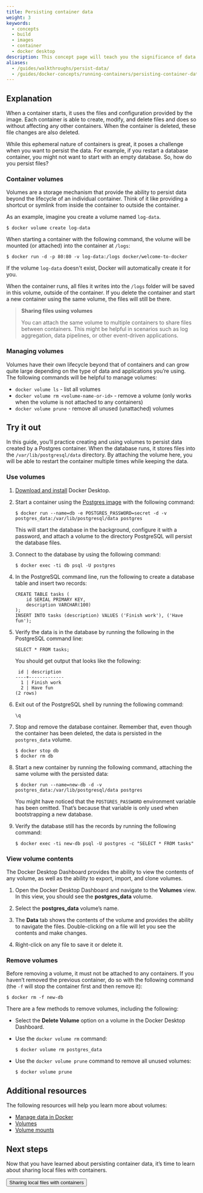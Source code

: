 ```yaml
---
title: Persisting container data
weight: 3
keywords:
  - concepts
  - build
  - images
  - container
  - docker desktop
description: This concept page will teach you the significance of data persistence in Docker
aliases:
  - /guides/walkthroughs/persist-data/
  - /guides/docker-concepts/running-containers/persisting-container-data/
---
```


<YoutubeEmbed videoId="10_2BjqB_Ls" />

## Explanation

When a container starts, it uses the files and configuration provided by the image. Each container is able to create, modify, and delete files and does so without affecting any other containers. When the container is deleted, these file changes are also deleted.

While this ephemeral nature of containers is great, it poses a challenge when you want to persist the data. For example, if you restart a database container, you might not want to start with an empty database. So, how do you persist files?

### Container volumes

Volumes are a storage mechanism that provide the ability to persist data beyond the lifecycle of an individual container. Think of it like providing a shortcut or symlink from inside the container to outside the container.

As an example, imagine you create a volume named `log-data`.

```console
$ docker volume create log-data
```

When starting a container with the following command, the volume will be mounted (or attached) into the container at `/logs`:

```console
$ docker run -d -p 80:80 -v log-data:/logs docker/welcome-to-docker
```

If the volume `log-data` doesn't exist, Docker will automatically create it for you.

When the container runs, all files it writes into the `/logs` folder will be saved in this volume, outside of the container. If you delete the container and start a new container using the same volume, the files will still be there.

> **Sharing files using volumes**
>
> You can attach the same volume to multiple containers to share files between containers. This might be helpful in scenarios such as log aggregation, data pipelines, or other event-driven applications.

### Managing volumes

Volumes have their own lifecycle beyond that of containers and can grow quite large depending on the type of data and applications you’re using. The following commands will be helpful to manage volumes:

- `docker volume ls` - list all volumes
- `docker volume rm <volume-name-or-id>` - remove a volume (only works when the volume is not attached to any containers)
- `docker volume prune` - remove all unused (unattached) volumes

## Try it out

In this guide, you’ll practice creating and using volumes to persist data created by a Postgres container. When the database runs, it stores files into the `/var/lib/postgresql/data` directory. By attaching the volume here, you will be able to restart the container multiple times while keeping the data.

### Use volumes

1. [Download and install](/get-started/get-docker/) Docker Desktop.

2. Start a container using the [Postgres image](https://hub.docker.com/_/postgres) with the following command:

   ```console
   $ docker run --name=db -e POSTGRES_PASSWORD=secret -d -v postgres_data:/var/lib/postgresql/data postgres
   ```

   This will start the database in the background, configure it with a password, and attach a volume to the directory PostgreSQL will persist the database files.

3. Connect to the database by using the following command:

   ```console
   $ docker exec -ti db psql -U postgres
   ```

4. In the PostgreSQL command line, run the following to create a database table and insert two records:

   ```text
   CREATE TABLE tasks (
       id SERIAL PRIMARY KEY,
       description VARCHAR(100)
   );
   INSERT INTO tasks (description) VALUES ('Finish work'), ('Have fun');
   ```

5. Verify the data is in the database by running the following in the PostgreSQL command line:

   ```text
   SELECT * FROM tasks;
   ```

   You should get output that looks like the following:

   ```text
    id | description
   ----+-------------
     1 | Finish work
     2 | Have fun
   (2 rows)
   ```

6. Exit out of the PostgreSQL shell by running the following command:

   ```console
   \q
   ```

7. Stop and remove the database container. Remember that, even though the container has been deleted, the data is persisted in the `postgres_data` volume.

   ```console
   $ docker stop db
   $ docker rm db
   ```

8. Start a new container by running the following command, attaching the same volume with the persisted data:

   ```console
   $ docker run --name=new-db -d -v postgres_data:/var/lib/postgresql/data postgres
   ```

   You might have noticed that the `POSTGRES_PASSWORD` environment variable has been omitted. That’s because that variable is only used when bootstrapping a new database.

9. Verify the database still has the records by running the following command:

   ```console
   $ docker exec -ti new-db psql -U postgres -c "SELECT * FROM tasks"
   ```

### View volume contents

The Docker Desktop Dashboard provides the ability to view the contents of any volume, as well as the ability to export, import, and clone volumes.

1. Open the Docker Desktop Dashboard and navigate to the **Volumes** view. In this view, you should see the **postgres_data** volume.

2. Select the **postgres_data** volume’s name.

3. The **Data** tab shows the contents of the volume and provides the ability to navigate the files. Double-clicking on a file will let you see the contents and make changes.

4. Right-click on any file to save it or delete it.

### Remove volumes

Before removing a volume, it must not be attached to any containers. If you haven’t removed the previous container, do so with the following command (the `-f` will stop the container first and then remove it):

```console
$ docker rm -f new-db
```

There are a few methods to remove volumes, including the following:

- Select the **Delete Volume** option on a volume in the Docker Desktop Dashboard.
- Use the `docker volume rm` command:

  ```console
  $ docker volume rm postgres_data
  ```

- Use the `docker volume prune` command to remove all unused volumes:

  ```console
  $ docker volume prune
  ```

## Additional resources

The following resources will help you learn more about volumes:

- [Manage data in Docker](/engine/storage)
- [Volumes](/engine/storage/volumes)
- [Volume mounts](/engine/containers/run/#volume-mounts)

## Next steps

Now that you have learned about persisting container data, it’s time to learn about sharing local files with containers.

<Button href="sharing-local-files">
Sharing local files with containers
</Button>
